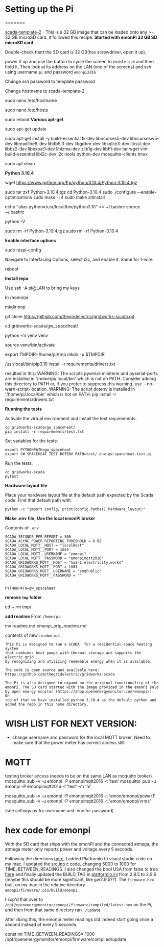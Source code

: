 # Setting up the Pi
=======


[scada-template-2](https://drive.google.com/drive/u/0/folders/1stNbaPS0m_K00DqltmTKjR6WiAvD7Pge) -
This is a 32 GB image that can be loaded onto any >= 32 GB microSD card. It followed this recipe:
 **Started with emonPi 32 GB SD microSD card**

Double-check thatt the SD card is 32 GB(hex screwdriver, open it up).

power it up and use the button to cycle the screen to `enable ssh` and then hold it. Then
look at its address on the LAN (one of the screens) and ssh using username `pi` and password `emonpi2016`

Change ssh password to template password

Change hostname to scada-template-2

sudo nano /etc/hostname

sudo nano /etc/hosts

sudo reboot
 **Various apt-get**

sudo apt-get update

sudo apt-get install -y build-essential tk-dev libncurses5-dev libncursesw5-dev libreadline6-dev libdb5.3-dev libgdbm-dev libsqlite3-dev libssl-dev libbz2-dev libexpat1-dev liblzma-dev zlib1g-dev libffi-dev tar wget vim build-essential libi2c-dev i2c-tools python-dev mosquitto-clients tmux

sudo apt clean


**Python 3.10.4**

wget https://www.python.org/ftp/python/3.10.4/Python-3.10.4.tgz

sudo tar zxf Python-3.10.4.tgz
cd Python-3.10.4
sudo ./configure --enable-optimizations
sudo make -j 4
sudo make altinstall


echo "alias python=/usr/local/bin/python3.10" >> ~/.bashrc
source ~/.bashrc

python -V

sudo rm -rf Python-3.10.4.tgz
sudo rm -rf Python-3.10.4

**Enable interface options**

sudo raspi-config 

Navigate to Interfacing Options, select i2c, and enable it. 
Same for 1-wire

reboot

**Install repo**

Use ssh -A pi@LAN to bring my keys

In /home/pi

mkdir tmp

git clone https://github.com/thegridelectric/gridworks-scada.git

cd gridworks-scada/gw_spaceheat/

python -m venv venv

source venv/bin/activate


export TMPDIR=/home/pi/tmp
mkdir -p $TMPDIR


 /usr/local/bin/pip3.10 install -r requirements/drivers.txt

 resulted in this:
   WARNING: The scripts pyserial-miniterm and pyserial-ports are installed in '/home/pi/.local/bin' which is not on PATH.
  Consider adding this directory to PATH or, if you prefer to suppress this warning, use --no-warn-script-location.
  WARNING: The script dotenv is installed in '/home/pi/.local/bin' which is not on PATH.
pip install -r requirements/drivers.txt

**Running the tests**

Activate the virtual environment and install the test requirements: 

    cd gridworks-scada/gw_spaceheat/
    pip install -r requirements/test.txt

Set variables for the tests: 

    export PYTHONPATH=gw_spaceheat
    export GW_SPACEHEAT_TEST_DOTENV_PATH=test/.env-gw-spaceheat-test-pi

Run the tests:

    cd gridworks-scada
    pytest


**Hardware layout file**

Place your hardware layout file at the default path expected by the Scada code. Find that default path with: 

    python -c "import config; print(config.Paths().hardware_layout)"

**Make .env file; Use the local emonPi broker**

Contents of `.env`

```
SCADA_SECONDS_PER_REPORT = 300
SCADA_ASYNC_POWER_REPORTING_THRESHOLD = 0.02
SCADA_LOCAL_MQTT__HOST = "localhost"
SCADA_LOCAL_MQTT__PORT = 1883
SCADA_LOCAL_MQTT__USERNAME = "emonpi"
SCADA_LOCAL_MQTT__PASSWORD = "emonpimqtt2016"
SCADA_GRIDWORKS_MQTT__HOST = "hw1-1.electricity.works"
SCADA_GRIDWORKS_MQTT__PORT = 1883
SCADA_GRIDWORKS_MQTT__USERNAME = "smqPublic"
SCADA_GRIDWORKS_MQTT__PASSWORD = ""


PYTHONPATH=gw_spaceheat
```

**remove `tmp` folder**

cd ~
rm tmp/

**add readme**
From `/home/pi`:

mv readme.md emonpi_orig_readme.md

contents of new `readme.md`:

```
This Pi is designed to run a SCADA  for a residential space heating system
that combines heat pumps with thermal storage and supports the electric grid
by recognizing and utilizing renewable energy when it is available.

The code is open source and available here:
https://github.com/thegridelectric/gridworks-scada

The Pi is also designed to expand on the original functionality of the
emonPi. The SD card started with the image provided in the emonPi sold
by open energy monitor (https://shop.openenergymonitor.com/emonpi/). On
top of that we have installed python 3.10.4 as the default python and
added the repo in this home directory.
```


# WISH LIST FOR NEXT VERSION: 
 - change username and password for the local MQTT broker. Need to make sure that the 
power meter has correct access still.



# MQTT


testing broker access (needs to be on the same LAN as moquitto broker)
mosquitto_sub -v -u emonpi -P emonpimqtt2016 -t 'test'
mosquitto_pub -u emonpi -P emonpimqtt2016 -t 'test' -m 'hi'

mosquitto_sub -v -u emonpi -P emonpimqtt2016 -t 'emon/emonpi/power1'
mosquitto_sub -v -u emonpi -P emonpimqtt2016 -t 'emon/emonpi/vrms'

(see settings.py for username and .env for password)

# hex code for emonpi

With the SD card that ships with the emonPi and the connected atmega, the atmega meter only reports power and voltage every 5 seconds. 

Following the directions [here](https://guide.openenergymonitor.org/technical/compiling/), I added PlatformIo to visual studio code on my mac. I updated the [src.ino](https://github.com/openenergymonitor/emonpi/blob/master/firmware/src/src.ino#L85) c code, changing 5000 to 1000 for TIME_BETWEEN_READINGS. I also changed the bool USA from false to true [here](https://github.com/openenergymonitor/emonpi/blob/master/firmware/src/src.ino#L95) and finally updated the BUILD_TAG in [platformio.ini](https://github.com/openenergymonitor/emonpi/blob/master/firmware/platformio.ini#L30) from 2.9.5 to 2.9.6 (maybe this should be more significant, like gw2.9.5??). The `firmware.hex` built on my mac in the relative directory `emonpi/firmware/.pio/build/emonpi`. 

I scp'd that over to `/opt/openenergymonitor/emonpi/firmware/compiled/latest.hex` on the Pi, and then from that same directory ran `./update`

After doing this, the emonpi meter readings did indeed start going once a second instead of every 5 seconds.

const int TIME_BETWEEN_READINGS=  1000
/opt/openenergymonitor/emonpi/firmware/compiled/update
